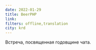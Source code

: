 ```yaml
---
date: 2022-01-29
title: BeerPHP
link:
filters: offline,translation
city: krd
---
```


Встреча, посвященная годовщине чата.

